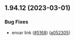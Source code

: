## 1.94.12 (2023-03-01)


### Bug Fixes

* envar link ([#5168](https://github.com/EddieHubCommunity/LinkFree/issues/5168)) ([a052305](https://github.com/EddieHubCommunity/LinkFree/commit/a0523051ddb67ed4648bab1262ee37727642d1b8))



